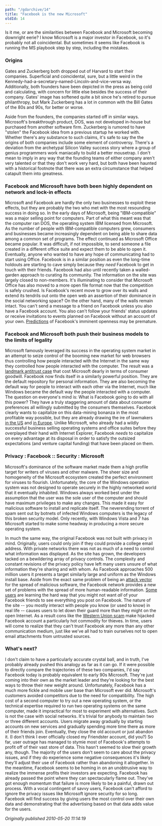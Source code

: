```yaml
---
path: "/gdarchive/14"
title: "Facebook is the new Microsoft"
oldId: 14
---
```

Is it me, or are the similarities between Facebook and Microsoft becoming downright eerie? I know Microsoft is a major investor in Facebook, so it's probably not all coincidental. But sometimes it seems like Facebook is running the MS playbook step by step, including the mistakes.

### Origins

Gates and Zuckerberg both dropped out of Harvard to start their companies. Superficial and coincidental, sure, but a little weird in the Kennedy-had-a-secretary-named-Lincoln-and-vice-versa way. Additionally, both founders have been depicted in the press as being cold and calculating, with concern for little else besides the success of their company. Gates' image has softened quite a bit since he's retired to pursue philanthropy, but Mark Zuckerberg has a lot in common with the Bill Gates of the 80s and 90s, for better or worse.

Aside from the founders, the companies started off in similar ways. Microsoft's breakthrough product, DOS, was not developed in-house but purchased from another software firm. Zuckerberg is rumored to have "stolen" the Facebook idea from a previous startup he worked with. Whether there's any substance to such claims, it's safe to say the the origins of both companies include some element of controversy. There's a deviation from the archetypal Silicon Valley success story where a group of genius programmers work maniacally to build a better mousetrap. I don't mean to imply in any way that the founding teams of either company aren't very talented or that they don't work very hard, but both have been haunted with a historical footnote that there was an extra circumstance that helped catapult them into greatness.

### Facebook and Microsoft have both been highly dependent on network and lock-in effects

Microsoft and Facebook are hardly the only two businesses to exploit these effects, but they are probably the two who met with the most resounding success in doing so. In the early days of Microsoft, being "IBM-compatible" was a major selling point for computers. Part of what this meant was that the computer ran DOS, the operating system IBM licensed from Microsoft. As the number of people with IBM-compatible computers grew, consumers and businesses became increasingly dependent on being able to share data among a common set of programs. The effect continued as Microsoft Office became popular. It was difficult, if not impossible, to send someone a file created in a different office suite and expect them to be able to open it. Eventually, anyone who wanted to have any hope of communicating had to start using Office. Facebook is in a similar position as even the long-time holdouts are starting to cave simply because they *need* Facebook to get in touch with their friends. Facebook had also until recently taken a walled-garden approach to curating its community. The information on the site was largely closed to non-members. It's illuminating to consider that Microsoft Office has also moved to a more open file format now that the competition is safely crushed. Is Facebook's recent move to grow over its walls and extend its tendrils out onto the open web an assertion of their dominance in the social networking space? On the other hand, many of the walls remain intact. You can't send a message to a friend on Facebook unless you also have a Facebook account. You also can't follow your friends' status updates or receive invitations to events planned on Facebook without an account of your own. [Predictions](http://radar.oreilly.com/2009/03/facebook-in-2010-no-longer-a-walled-garden.html) of Facebook's imminent openness may be premature.

### Facebook and Microsoft both push their business models to the limits of legality

Microsoft famously leveraged its success in the operating system market in an attempt to seize control of the booming new market for web browsers thus controlling how people interacted with the Internet in the same way they controlled how people interacted with the computer. The result was a [landmark antitrust case](http://en.wikipedia.org/wiki/United_States_v._Microsoft) that cost Microsoft dearly in terms of consumer goodwill. Facebook now finds itself in a similarly powerful position. They are the default repository for personal information. They are also becoming the default way for people to interact with each other via the Internet, much like Windows became the default way the people interacted with a computer. The question on everyone's mind is: What is Facebook going to do with all this power? They have a truly staggering amount of data about consumer preferences all willingly submitted by the consumers themselves. Facebook clearly wants to capitalize on this data-mining bonanza in the most profitable way possible, but they are already drawing the ire of lawmakers [in the US](http://bits.blogs.nytimes.com/2010/04/27/senators-ask-facebook-for-privacy-fixes/) and [in Europe](http://www.theregister.co.uk/2010/05/14/facebook_privacy_rebuke/). Unlike Microsoft, who already had a wildly successful business selling operating systems and office suites before they overplayed their hand with Internet Explorer, Facebook *needs* to capitalize on every advantage at its disposal in order to satisfy the outsized expectations (and venture capital funding) that have been placed on them.

### Privacy : Facebook :: Security : Microsoft

Microsoft's dominance of the software market made them a high profile target for writers of viruses and other malware. The sheer size and homogeneity of the Microsoft ecosystem created the perfect environment for viruses to flourish. Unfortunately, the core of the Windows operation system was not designed to operate securely in the highly networked world that it eventually inhabited. Windows always worked best under the assumption that the user was the sole user of the computer and should have maximum privileges to make any changes. This made it easy for malicious software to install and replicate itself. The neverending torrent of spam sent out by botnets of infected Windows computers is the legacy of this broken security model. Only recently, with Windows Vista and 7 has Microsoft started to make some headway in producing a more secure operating system.

In much the same way, the original Facebook was not built with privacy in mind. Originally, users could only join if they could provide a college email address. With private networks there was not as much of a need to control what information was displayed. As the site has grown, the developers tacked on a bewildering array of privacy controls. The complexity and constant revisions of the privacy policy have left many users unsure of what information they're sharing and with whom. As Facebook approaches 500 million users it presents a target similarly large and uniform as the Windows install base. Aside from the exact same problem of being an [attack vector](http://blogs.msdn.com/tzink/archive/2010/01/29/new-facebook-worm.aspx) for the spread of malicious software, the Facebook network provides a new set of problems with the spread of more human-readable information. [Some users](http://valleywag.gawker.com/tech/your-privacy-is-an-illusion/bank-intern-busted-by-facebook-321802.php) are learning the hard way that you might not want *all* of your Facebook friends to see everything you post on Facebook. The nature of the site -- you mostly interact with people you know (or used to know) in real life --  causes users to let down their guard more than they might on the open Internet. As a result cons like the [Western Union scam](http://www.allfacebook.com/2010/01/facebook-scams/) make hijacked Facebook account a particularly hot commodity for thieves. In time, users will come to realize that they can't trust Facebook any more than any other communication medium, just like we've all had to train ourselves not to open email attachments from untrusted sources.

### What's next?

I don't claim to have a particularly accurate crystal ball, and in truth, I've probably already pushed this analogy as far as it can go. If it were possible to directly compare the trajectories of these two companies, I'd say Facebook today is probably equivalent to early 90s Microsoft. They're just coming into their own as the market leader and they're looking for the best ways to throw their new weight around. Unfortunately, Facebook has a much more fickle and mobile user base than Microsoft ever did. Microsoft's customers avoided competitors due to the need for compatibility. The high cost of a second computer to try out a new operating system, or the technical expertise required to run two operating systems on the same computer, made it impractical for most to experiment with alternatives. Such is not the case with social networks. It's trivial for anybody to maintain two or three different accounts. Users migrate away gradually by starting accounts on new services and gradually spending more time there as more of their friends join. Eventually, they close the old account or just abandon it. (I don't think I ever officially closed my Friendster account, did you?) So far, user outrage has managed to stymie most of Facebook's attempts to profit off of their vast store of data. This hasn't seemed to slow their growth any, though. The majority of the users don't seem to care about the privacy issues, and if they do experience some negative consequences it's likely they'll adjust their use of Facebook rather than abandoning it altogether. In the meantime, Facebook seems to be homing in on an unobtrusive way to realize the immense profits their investors are expecting. Facebook has already passed the point where they can spectacularly flame out. They've got enough momentum that failure is more likely to be a painful, drawn out process. With a vocal contingent of savvy users, Facebook can't afford to ignore the privacy issues like Microsoft ignore security for so long. Facebook will find success by giving users the most control over their own data and demonstrating that the advertising based on that data adds value for the users.

*Originally published 2010-05-20 11:14:19*